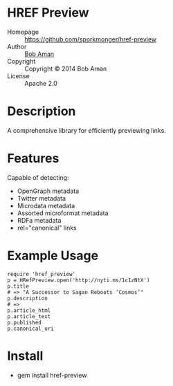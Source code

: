 # HREF Preview

<dl>
  <dt>Homepage</dt><dd><a href="https://github.com/sporkmonger/href-preview">https://github.com/sporkmonger/href-preview</a></dd>
  <dt>Author</dt><dd><a href="mailto:bob@sporkmonger.com">Bob Aman</a></dd>
  <dt>Copyright</dt><dd>Copyright © 2014 Bob Aman</dd>
  <dt>License</dt><dd>Apache 2.0</dd>
</dl>

# Description

A comprehensive library for efficiently previewing links.

# Features

Capable of detecting:
* OpenGraph metadata
* Twitter metadata
* Microdata metadata
* Assorted microformat metadata
* RDFa metadata
* rel="canonical" links

# Example Usage

    require 'href_preview'
    p = HRefPreview.open('http://nyti.ms/1c1zNtX')
    p.title
    # => "A Successor to Sagan Reboots ‘Cosmos’"
    p.description
    # =>
    p.article_html
    p.article_text
    p.published
    p.canonical_uri

# Install

* gem install href-preview
